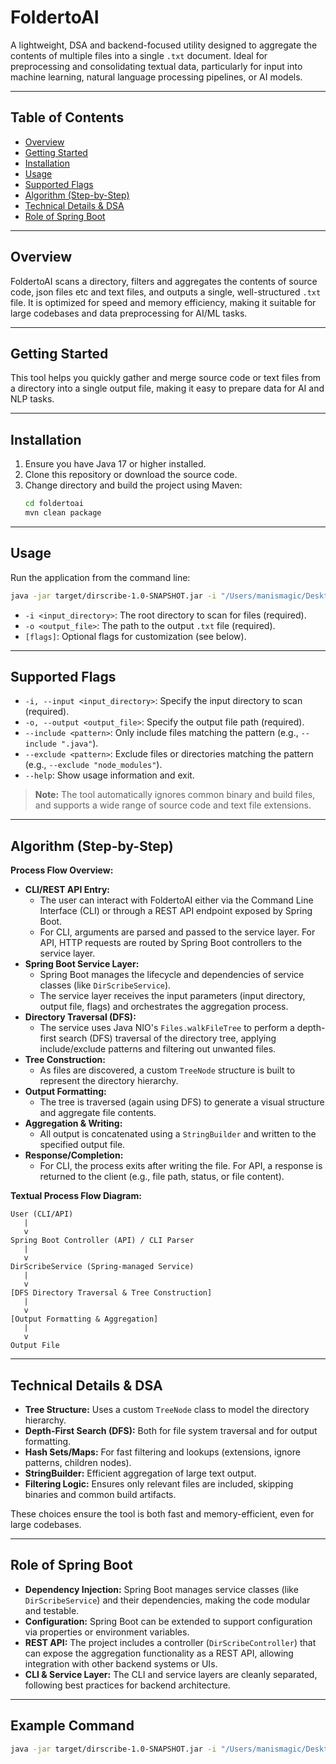 # FoldertoAI

A lightweight, DSA and backend-focused utility designed to aggregate the contents of multiple files into a single `.txt` document. Ideal for preprocessing and consolidating textual data, particularly for input into machine learning, natural language processing pipelines, or AI models.

---

## Table of Contents
- [Overview](#overview)
- [Getting Started](#getting-started)
- [Installation](#installation)
- [Usage](#usage)
- [Supported Flags](#supported-flags)
- [Algorithm (Step-by-Step)](#algorithm-step-by-step)
- [Technical Details & DSA](#technical-details--dsa)
- [Role of Spring Boot](#role-of-spring-boot)

---

## Overview
FoldertoAI scans a directory, filters and aggregates the contents of source code, json files etc and text files, and outputs a single, well-structured `.txt` file. It is optimized for speed and memory efficiency, making it suitable for large codebases and data preprocessing for AI/ML tasks.

---

## Getting Started
This tool helps you quickly gather and merge source code or text files from a directory into a single output file, making it easy to prepare data for AI and NLP tasks.

---

## Installation
1. Ensure you have Java 17 or higher installed.
2. Clone this repository or download the source code.
3. Change directory and build the project using Maven:
   ```sh
   cd foldertoai
   mvn clean package
   ```

---

## Usage
Run the application from the command line:

```sh
java -jar target/dirscribe-1.0-SNAPSHOT.jar -i "/Users/manismagic/Desktop/codeforces" -o "/path/to/output.txt" [flags]
```
- `-i <input_directory>`: The root directory to scan for files (required).
- `-o <output_file>`: The path to the output `.txt` file (required).
- `[flags]`: Optional flags for customization (see below).

---

## Supported Flags
- `-i, --input <input_directory>`: Specify the input directory to scan (required).
- `-o, --output <output_file>`: Specify the output file path (required).
- `--include <pattern>`: Only include files matching the pattern (e.g., `--include ".java"`).
- `--exclude <pattern>`: Exclude files or directories matching the pattern (e.g., `--exclude "node_modules"`).
- `--help`: Show usage information and exit.

> **Note:** The tool automatically ignores common binary and build files, and supports a wide range of source code and text file extensions.

---

## Algorithm (Step-by-Step)

**Process Flow Overview:**

- **CLI/REST API Entry:**
  - The user can interact with FoldertoAI either via the Command Line Interface (CLI) or through a REST API endpoint exposed by Spring Boot.
  - For CLI, arguments are parsed and passed to the service layer. For API, HTTP requests are routed by Spring Boot controllers to the service layer.
- **Spring Boot Service Layer:**
  - Spring Boot manages the lifecycle and dependencies of service classes (like `DirScribeService`).
  - The service layer receives the input parameters (input directory, output file, flags) and orchestrates the aggregation process.
- **Directory Traversal (DFS):**
  - The service uses Java NIO's `Files.walkFileTree` to perform a depth-first search (DFS) traversal of the directory tree, applying include/exclude patterns and filtering out unwanted files.
- **Tree Construction:**
  - As files are discovered, a custom `TreeNode` structure is built to represent the directory hierarchy.
- **Output Formatting:**
  - The tree is traversed (again using DFS) to generate a visual structure and aggregate file contents.
- **Aggregation & Writing:**
  - All output is concatenated using a `StringBuilder` and written to the specified output file.
- **Response/Completion:**
  - For CLI, the process exits after writing the file. For API, a response is returned to the client (e.g., file path, status, or file content).

**Textual Process Flow Diagram:**

```
User (CLI/API)
   |
   v
Spring Boot Controller (API) / CLI Parser
   |
   v
DirScribeService (Spring-managed Service)
   |
   v
[DFS Directory Traversal & Tree Construction]
   |
   v
[Output Formatting & Aggregation]
   |
   v
Output File 
```

---

## Technical Details & DSA
- **Tree Structure:** Uses a custom `TreeNode` class to model the directory hierarchy.
- **Depth-First Search (DFS):** Both for file system traversal and for output formatting.
- **Hash Sets/Maps:** For fast filtering and lookups (extensions, ignore patterns, children nodes).
- **StringBuilder:** Efficient aggregation of large text output.
- **Filtering Logic:** Ensures only relevant files are included, skipping binaries and common build artifacts.

These choices ensure the tool is both fast and memory-efficient, even for large codebases.

---

## Role of Spring Boot
- **Dependency Injection:** Spring Boot manages service classes (like `DirScribeService`) and their dependencies, making the code modular and testable.
- **Configuration:** Spring Boot can be extended to support configuration via properties or environment variables.
- **REST API:** The project includes a controller (`DirScribeController`) that can expose the aggregation functionality as a REST API, allowing integration with other backend systems or UIs.
- **CLI & Service Layer:** The CLI and service layers are cleanly separated, following best practices for backend architecture.

---

## Example Command
```sh
java -jar target/dirscribe-1.0-SNAPSHOT.jar -i "/Users/manismagic/Desktop/codeforces" -o "/Users/manismagic/Desktop/output.txt" --exclude "node_modules" --include ".java"
```

